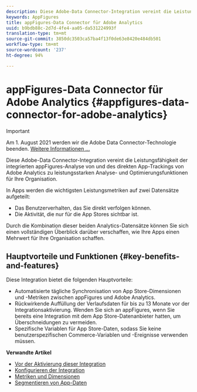 ```yaml
---
description: Diese Adobe-Data Connector-Integration vereint die Leistungsfähigkeit der integrierten appFigures-Analyse von und des direkten App-Trackings von Adobe Analytics zu leistungsstarken Analyse- und Optimierungsfunktionen für Ihre Organisation.
keywords: AppFigures
title: appFigures-Data Connector für Adobe Analytics
uuid: b9bdb88c-2d7d-4fe4-aa05-da531224993f
translation-type: tm+mt
source-git-commit: 3850dc3503ca57ba4f13f0de63e8420e484db501
workflow-type: tm+mt
source-wordcount: '237'
ht-degree: 94%

---
```



# appFigures-Data Connector für Adobe Analytics {#appfigures-data-connector-for-adobe-analytics}

>[!IMPORTANT]
>
>Am 1. August 2021 werden wir die Adobe Data Connector-Technologie beenden. [Weitere Informationen ...](/help/import/data-connectors/data-connectors-eol.md)

Diese Adobe-Data Connector-Integration vereint die Leistungsfähigkeit der integrierten appFigures-Analyse von und des direkten App-Trackings von Adobe Analytics zu leistungsstarken Analyse- und Optimierungsfunktionen für Ihre Organisation.

In Apps werden die wichtigsten Leistungsmetriken auf zwei Datensätze aufgeteilt:

* Das Benutzerverhalten, das Sie direkt verfolgen können.
* Die Aktivität, die nur für die App Stores sichtbar ist.

Durch die Kombination dieser beiden Analytics-Datensätze können Sie sich einen vollständigen Überblick darüber verschaffen, wie Ihre Apps einen Mehrwert für Ihre Organisation schaffen.

## Hauptvorteile und Funktionen {#key-benefits-and-features}

Diese Integration bietet die folgenden Hauptvorteile:

* Automatisierte tägliche Synchronisation von App Store-Dimensionen und -Metriken zwischen appFigures und Adobe Analytics.
* Rückwirkende Auffüllung der Verlaufsdaten für bis zu 13 Monate vor der Integrationsaktivierung. Wenden Sie sich an appFigures, wenn Sie bereits eine Integration mit dem App Store-Datenanbieter hatten, um Überschneidungen zu vermeiden.
* Spezifische Variablen für App Store-Daten, sodass Sie keine benutzerspezifischen Commerce-Variablen und -Ereignisse verwenden müssen.

**Verwandte Artikel**

* [Vor der Aktivierung dieser Integration](appfigures-before-activation.md)
* [Konfigurieren der Integration](t-appfigures-integration.md)
* [Metriken und Dimensionen](appfigures-metrics.md)
* [Segmentieren von App-Daten](appfigures-segment-filter.md)
